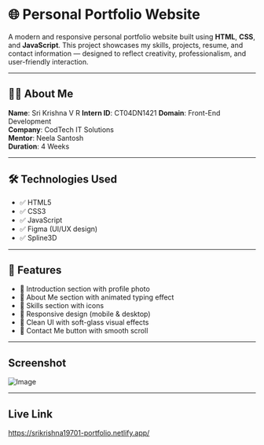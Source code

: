 # 🌐 Personal Portfolio Website

A modern and responsive personal portfolio website built using **HTML**, **CSS**, and **JavaScript**. This project showcases my skills, projects, resume, and contact information — designed to reflect creativity, professionalism, and user-friendly interaction.

---

## 🧑‍💻 About Me

**Name**: Sri Krishna V R 
**Intern ID**: CT04DN1421
**Domain**: Front-End Development  
**Company**: CodTech IT Solutions  
**Mentor**: Neela Santosh  
**Duration**: 4 Weeks

---

## 🛠️ Technologies Used

- ✅ HTML5  
- ✅ CSS3  
- ✅ JavaScript  
- ✅ Figma (UI/UX design)
- ✅ Spline3D

---

## 🚀 Features

- 👋 Introduction section with profile photo  
- 📜 About Me section with animated typing effect  
- 🧠 Skills section with icons  
- 📱 Responsive design (mobile & desktop)  
- 🎨 Clean UI with soft-glass visual effects  
- 📩 Contact Me button with smooth scroll

---

## Screenshot

![Image](https://github.com/user-attachments/assets/738301c0-a46b-4bf4-8f35-7439a4430cbf)



---

## Live Link

https://srikrishna19701-portfolio.netlify.app/


